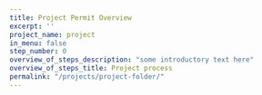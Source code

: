 ```yaml
---
title: Project Permit Overview
excerpt: ''
project_name: project
in_menu: false
step_number: 0
overview_of_steps_description: "some introductory text here"
overview_of_steps_title: Project process
permalink: "/projects/project-folder/"
---
```

